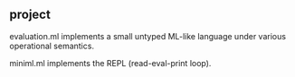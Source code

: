 
## project




evaluation.ml implements a small untyped ML-like language under
various operational semantics.

miniml.ml implements the REPL (read-eval-print loop).
